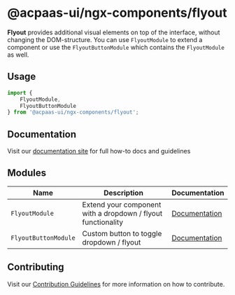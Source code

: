 # @acpaas-ui/ngx-components/flyout

**Flyout** provides additional visual elements on top of the interface, without changing the DOM-structure.
You can use `FlyoutModule` to extend a component or use the `FlyoutButtonModule` which contains the `FlyoutModule` as well.

## Usage

```typescript
import {
    FlyoutModule,
    FlyoutButtonModule
} from '@acpaas-ui/ngx-components/flyout';
```

## Documentation

Visit our [documentation site](https://acpaas-ui.digipolis.be/) for full how-to docs and guidelines

## Modules

| Name         | Description | Documentation |
| -----------  | ------ | -------------------------- |
| `FlyoutModule` | Extend your component with a dropdown / flyout functionality | [Documentation](src/lib/flyout/README.md) |
| `FlyoutButtonModule` | Custom button to toggle dropdown / flyout  | [Documentation](src/lib/flyout-button/README.md) |

## Contributing

Visit our [Contribution Guidelines](../../CONTRIBUTING.md) for more information on how to contribute.
